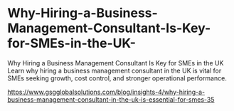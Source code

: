 # Why-Hiring-a-Business-Management-Consultant-Is-Key-for-SMEs-in-the-UK-
Why Hiring a Business Management Consultant Is Key for SMEs in the UK 
Learn why hiring a business management consultant in the UK is vital for SMEs seeking growth, cost control, and stronger operational performance. 
 
https://www.gsgglobalsolutions.com/blog/insights-4/why-hiring-a-business-management-consultant-in-the-uk-is-essential-for-smes-35
